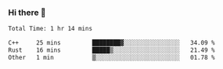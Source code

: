 ### Hi there 👋

<!--START_SECTION:waka-->

```txt
Total Time: 1 hr 14 mins

C++     25 mins         ████████▓░░░░░░░░░░░░░░░░   34.09 %
Rust    16 mins         █████▒░░░░░░░░░░░░░░░░░░░   21.49 %
Other   1 min           ▒░░░░░░░░░░░░░░░░░░░░░░░░   01.78 %
```

<!--END_SECTION:waka-->
